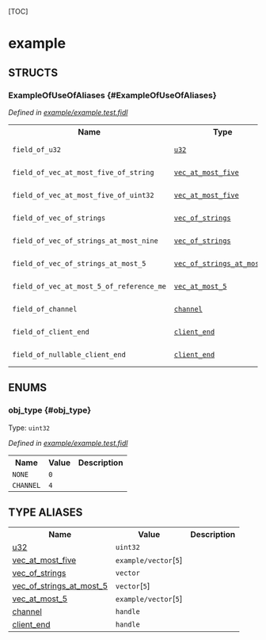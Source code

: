[TOC]

# example




## **STRUCTS**

### ExampleOfUseOfAliases {#ExampleOfUseOfAliases}
*Defined in [example/example.test.fidl](https://fuchsia.googlesource.com/fuchsia/+/master/example.test.fidl#27)*



<table>
    <tr><th>Name</th><th>Type</th><th>Description</th><th>Default</th></tr><tr id="ExampleOfUseOfAliases.field_of_u32">
            <td><code>field_of_u32</code></td>
            <td>
                <code><a class='link' href='#u32'>u32</a></code>
            </td>
            <td></td>
            <td>No default</td>
        </tr><tr id="ExampleOfUseOfAliases.field_of_vec_at_most_five_of_string">
            <td><code>field_of_vec_at_most_five_of_string</code></td>
            <td>
                <code><a class='link' href='#vec_at_most_five'>vec_at_most_five</a></code>
            </td>
            <td></td>
            <td>No default</td>
        </tr><tr id="ExampleOfUseOfAliases.field_of_vec_at_most_five_of_uint32">
            <td><code>field_of_vec_at_most_five_of_uint32</code></td>
            <td>
                <code><a class='link' href='#vec_at_most_five'>vec_at_most_five</a></code>
            </td>
            <td></td>
            <td>No default</td>
        </tr><tr id="ExampleOfUseOfAliases.field_of_vec_of_strings">
            <td><code>field_of_vec_of_strings</code></td>
            <td>
                <code><a class='link' href='#vec_of_strings'>vec_of_strings</a></code>
            </td>
            <td></td>
            <td>No default</td>
        </tr><tr id="ExampleOfUseOfAliases.field_of_vec_of_strings_at_most_nine">
            <td><code>field_of_vec_of_strings_at_most_nine</code></td>
            <td>
                <code><a class='link' href='#vec_of_strings'>vec_of_strings</a></code>
            </td>
            <td></td>
            <td>No default</td>
        </tr><tr id="ExampleOfUseOfAliases.field_of_vec_of_strings_at_most_5">
            <td><code>field_of_vec_of_strings_at_most_5</code></td>
            <td>
                <code><a class='link' href='#vec_of_strings_at_most_5'>vec_of_strings_at_most_5</a></code>
            </td>
            <td></td>
            <td>No default</td>
        </tr><tr id="ExampleOfUseOfAliases.field_of_vec_at_most_5_of_reference_me">
            <td><code>field_of_vec_at_most_5_of_reference_me</code></td>
            <td>
                <code><a class='link' href='#vec_at_most_5'>vec_at_most_5</a></code>
            </td>
            <td></td>
            <td>No default</td>
        </tr><tr id="ExampleOfUseOfAliases.field_of_channel">
            <td><code>field_of_channel</code></td>
            <td>
                <code><a class='link' href='#channel'>channel</a></code>
            </td>
            <td></td>
            <td>No default</td>
        </tr><tr id="ExampleOfUseOfAliases.field_of_client_end">
            <td><code>field_of_client_end</code></td>
            <td>
                <code><a class='link' href='#client_end'>client_end</a></code>
            </td>
            <td></td>
            <td>No default</td>
        </tr><tr id="ExampleOfUseOfAliases.field_of_nullable_client_end">
            <td><code>field_of_nullable_client_end</code></td>
            <td>
                <code><a class='link' href='#client_end'>client_end</a></code>
            </td>
            <td></td>
            <td>No default</td>
        </tr>
</table>



## **ENUMS**

### obj_type {#obj_type}
Type: <code>uint32</code>

*Defined in [example/example.test.fidl](https://fuchsia.googlesource.com/fuchsia/+/master/example.test.fidl#8)*



<table>
    <tr><th>Name</th><th>Value</th><th>Description</th></tr><tr id="obj_type.NONE">
            <td><code>NONE</code></td>
            <td><code>0</code></td>
            <td></td>
        </tr><tr id="obj_type.CHANNEL">
            <td><code>CHANNEL</code></td>
            <td><code>4</code></td>
            <td></td>
        </tr></table>











## **TYPE ALIASES**

<table>
    <tr><th>Name</th><th>Value</th><th>Description</th></tr><tr id="u32">
            <td><a href="https://fuchsia.googlesource.com/fuchsia/+/master/example.test.fidl#19">u32</a></td>
            <td>
                <code>uint32</code></td>
            <td></td>
        </tr><tr id="vec_at_most_five">
            <td><a href="https://fuchsia.googlesource.com/fuchsia/+/master/example.test.fidl#20">vec_at_most_five</a></td>
            <td>
                <code>example/vector</code>[<code>5</code>]</td>
            <td></td>
        </tr><tr id="vec_of_strings">
            <td><a href="https://fuchsia.googlesource.com/fuchsia/+/master/example.test.fidl#21">vec_of_strings</a></td>
            <td>
                <code>vector</code></td>
            <td></td>
        </tr><tr id="vec_of_strings_at_most_5">
            <td><a href="https://fuchsia.googlesource.com/fuchsia/+/master/example.test.fidl#22">vec_of_strings_at_most_5</a></td>
            <td>
                <code>vector</code>[<code>5</code>]</td>
            <td></td>
        </tr><tr id="vec_at_most_5">
            <td><a href="https://fuchsia.googlesource.com/fuchsia/+/master/example.test.fidl#23">vec_at_most_5</a></td>
            <td>
                <code>example/vector</code>[<code>5</code>]</td>
            <td></td>
        </tr><tr id="channel">
            <td><a href="https://fuchsia.googlesource.com/fuchsia/+/master/example.test.fidl#24">channel</a></td>
            <td>
                <code>handle</code></td>
            <td></td>
        </tr><tr id="client_end">
            <td><a href="https://fuchsia.googlesource.com/fuchsia/+/master/example.test.fidl#25">client_end</a></td>
            <td>
                <code>handle</code></td>
            <td></td>
        </tr></table>

